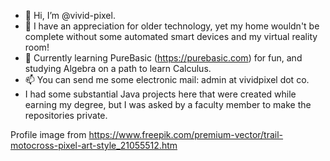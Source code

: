 - 👋 Hi, I’m @vivid-pixel.
- 👀 I have an appreciation for older technology, yet my home wouldn't be complete without some automated smart devices and my virtual reality room!
- 🌱 Currently learning PureBasic (https://purebasic.com) for fun, and studying Algebra on a path to learn Calculus.
- 📫 You can send me some electronic mail: admin at vividpixel dot co.
- I had some substantial Java projects here that were created while earning my degree, but I was asked by a faculty member to make the repositories private.

Profile image from https://www.freepik.com/premium-vector/trail-motocross-pixel-art-style_21055512.htm
